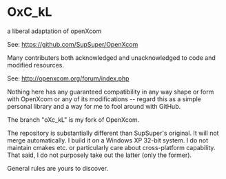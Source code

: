 OxC_kL
======

a liberal adaptation of openXcom

See: https://github.com/SupSuper/OpenXcom


Many contributers both acknowledged and unacknowledged to code and modified resources.

See: http://openxcom.org/forum/index.php


Nothing here has any guaranteed compatibility in any way shape or form with OpenXcom or any of its modifications -- regard this as a simple personal library and a way for me to fool around with GitHub.

The branch "oXc_kL" is my fork of OpenXcom.

The repository is substantially different than SupSuper's original. It will not merge automatically. I build it on a Windows XP 32-bit system. I do not maintain cmakes etc. or particularly care about cross-platform capability. That said, I do not purposely take out the latter (only the former).


General rules are yours to discover.
